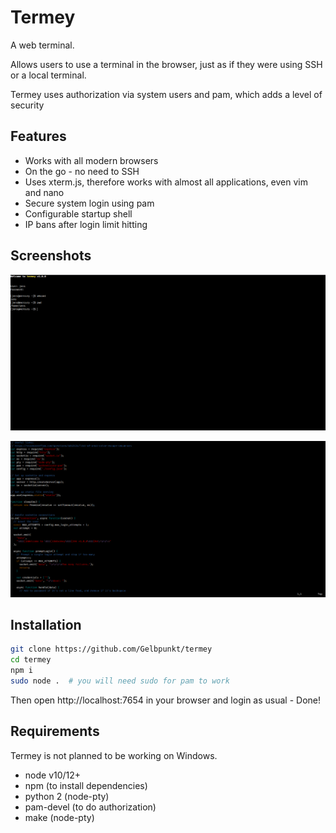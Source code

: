 # Termey

A web terminal.

Allows users to use a terminal in the browser, just as if they were using SSH or a local terminal.

Termey uses authorization via system users and pam, which adds a level of security

## Features

- Works with all modern browsers
- On the go - no need to SSH
- Uses xterm.js, therefore works with almost all applications, even vim and nano
- Secure system login using pam
- Configurable startup shell
- IP bans after login limit hitting

## Screenshots

![Image 1](https://raw.githubusercontent.com/Gelbpunkt/termey/master/screenshots/termey1.png)

![Image 2](https://raw.githubusercontent.com/Gelbpunkt/termey/master/screenshots/termey2.png)

## Installation

```sh
git clone https://github.com/Gelbpunkt/termey
cd termey
npm i
sudo node .  # you will need sudo for pam to work
```

Then open http://localhost:7654 in your browser and login as usual - Done!

## Requirements

Termey is not planned to be working on Windows.

- node v10/12+
- npm (to install dependencies)
- python 2 (node-pty)
- pam-devel (to do authorization)
- make (node-pty)
